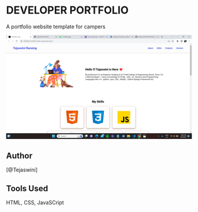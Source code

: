 # DEVELOPER PORTFOLIO

A portfolio website template for campers

![Tejj](./assets/icons/tej.png)

## Author

[@Tejaswini]


## Tools Used
HTML, CSS,  JavaSCript

